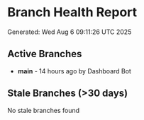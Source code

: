 # Branch Health Report
Generated: Wed Aug  6 09:11:26 UTC 2025

## Active Branches
- **main** - 14 hours ago by Dashboard Bot

## Stale Branches (>30 days)
No stale branches found
